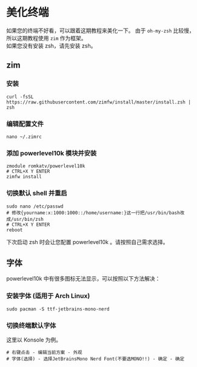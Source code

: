 # 美化终端
如果您的终端不好看，可以跟着这期教程来美化一下。
由于 `oh-my-zsh` 比较慢，所以这期教程使用 ```zim``` 作为框架。<br>
如果您没有安装 zsh，请先安装 zsh。

## zim

### 安装

```shell
curl -fsSL https://raw.githubusercontent.com/zimfw/install/master/install.zsh | zsh
```

### 编辑配置文件

```shell
nano ~/.zimrc
```

### 添加 powerlevel10k 模块并安装

```shell
zmodule romkatv/powerlevel10k
# CTRL+X Y ENTER
zimfw install
```

### 切换默认 shell 并重启

```shell
sudo nano /etc/passwd
# 修改{yourname:x:1000:1000::/home/username:}这一行把/usr/bin/bash改成/usr/bin/zsh
# CTRL+X Y ENTER
reboot
```

下次启动 zsh 时会让您配置 powerlevel10k 。请按照自己需求选择。

## 字体

powerlevel10k 中有很多图标无法显示，可以按照以下方法解决：

### 安装字体 (适用于 Arch Linux)

```shell
sudo pacman -S ttf-jetbrains-mono-nerd
```

### 切换终端默认字体

这里以 Konsole 为例。

```shell
# 右键点击 - 编辑当前方案 - 外观
# 字体(选择) - 选择JetBrainsMono Nerd Font(不要选MONO!!) - 确定 - 确定
```
